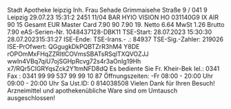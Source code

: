 Stadt Apotheke leipzig Inh. Frau Sehade Grimmaisehe Straße 9 / 041 9 Leipzig 29.07.23 15:31:2 2451 11/04 BAR HYIO VISION HO 031140G9 IX AIR 90 15 Gesamt EUR Master Card 7.90 90 7.90 19. Netto 6.64 MwSt 1.26 Brutto 7.90 eAS-Serien-Nr. 1048437128-DBK11 TSE-Start: 28.07.2023 15:30:30 28.07.202315:31:27 ISE-Ende: TSE-Irans.- .: 84937 TSE-Sig.-Zahler: 219026 ISE-PrOfwert: QGgugkDkPQBTZrR3hM4 Y8DE rOPOmMxFHqZZRltlCOVmsSBATsRSqlTXQVOZJJ wwIn4VBq7qiU7ojSGHpRcvg72s4r3aOnIg19Hh x7/RQr5CIGRYqsZck2Y1tmNFD8dQ Es bediente Sie Fr. Kheir-Bek Iel.: 0341 Fax : 0341 99 99 537 99 99 10 87 Öffnungszeiten: -Fr 08:00 - 20:00 Uhr 09:00 - 20:00 Uhr Sa Ust.ID: 0 814038508 Vielen Dank für Ihren Besuch! Arzneimittel und apothekenübliche Ware sind om Umtausch ausgeschlossen!